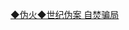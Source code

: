 <a href="https://s3.ap-south-1.amazonaws.com/ogatem/oGate.htm?c816712&from=wnel">◆伪火◆世纪伪案 自焚骗局</a><br/>
